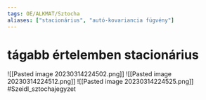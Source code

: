 ```yaml
---
tags: OE/ALKMAT/Sztocha 
aliases: ["stacionárius", "autó-kovariancia fügvény"]
---
```


# tágabb értelemben stacionárius
![[Pasted image 20230314224502.png]]
![[Pasted image 20230314224512.png]]
![[Pasted image 20230314224525.png]]
#Szeidl_sztochajegyzet 